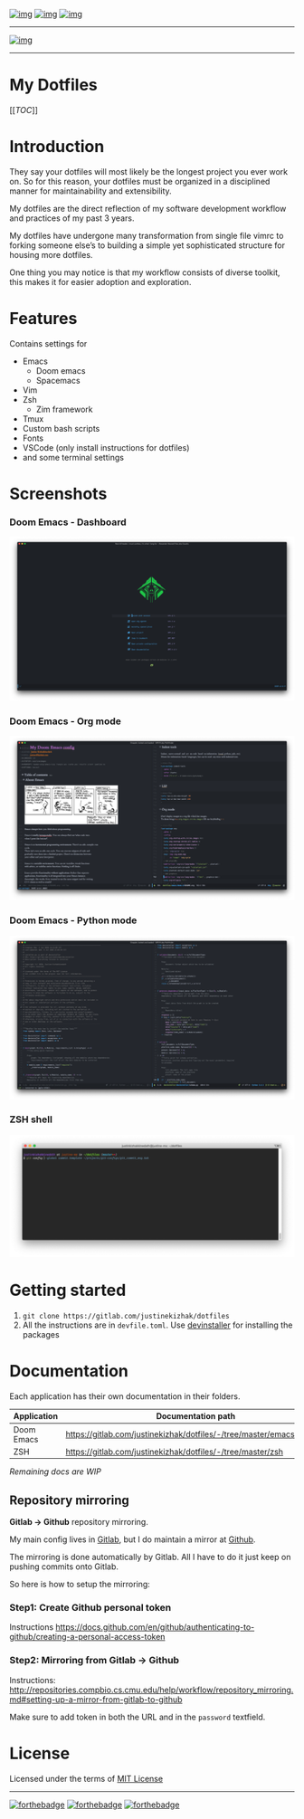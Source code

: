 [![img](https://img.shields.io/badge/Made_in-Doom_Emacs-blue?style=for-the-badge)](https://github.com/hlissner/doom-emacs)
[![img](https://img.shields.io/badge/follow_me-@alka1e-E4405F?style=for-the-badge&logo=instagram&labelColor=8f3c4c&logoColor=white)](https://www.instagram.com/alka1e)
[![img](https://img.shields.io/badge/follow_me-@alka1e-1DA1F2?style=for-the-badge&logo=twitter&labelColor=27597a&logoColor=white)](https://twitter.com/alka1e)

---

[![img](https://img.shields.io/badge/license-mit-blueviolet?style=for-the-badge)]()

---

# My Dotfiles

[[_TOC_]]

# Introduction

They say your dotfiles will most likely be the longest project you ever work on. So for this reason, your dotfiles must be organized in a disciplined manner for maintainability and extensibility.

My dotfiles are the direct reflection of my software development workflow and practices of my past 3 years.

My dotfiles have undergone many transformation from single file vimrc to forking someone else&rsquo;s to building a simple yet sophisticated structure for housing more dotfiles.

One thing you may notice is that my workflow consists of diverse toolkit, this makes it for easier adoption and exploration.

# Features

Contains settings for

- Emacs
  - Doom emacs
  - Spacemacs
- Vim
- Zsh
  - Zim framework
- Tmux
- Custom bash scripts
- Fonts
- VSCode (only install instructions for dotfiles)
- and some terminal settings

# Screenshots

### Doom Emacs - Dashboard

![img](./emacs/doom.d/images/dashboard.png)

### Doom Emacs - Org mode

![img](./emacs/doom.d/images/org-mode.png)

### Doom Emacs - Python mode

![img](./emacs/doom.d/images/python-mode.png)

### ZSH shell

![img](./zsh/images/zsh.png)

# Getting started

1.  `git clone https://gitlab.com/justinekizhak/dotfiles`
2.  All the instructions are in `devfile.toml`. Use [devinstaller](https://gitlab.com/devinstaller/devinstaller) for installing the packages

# Documentation

Each application has their own documentation in their folders.

| Application | Documentation path                                                     |
| ----------- | ---------------------------------------------------------------------- |
| Doom Emacs  | <https://gitlab.com/justinekizhak/dotfiles/-/tree/master/emacs/doom.d> |
| ZSH         | <https://gitlab.com/justinekizhak/dotfiles/-/tree/master/zsh>          |

_Remaining docs are WIP_

## Repository mirroring

**Gitlab -> Github** repository mirroring.

My main config lives in [Gitlab](https://gitlab.com/justinekizhak/dotfiles), but I do maintain a mirror at [Github](https://github.com/justinekizhak/dotfiles).

The mirroring is done automatically by Gitlab. All I have to do it just keep on pushing commits onto Gitlab.

So here is how to setup the mirroring:

### Step1: Create Github personal token

Instructions <https://docs.github.com/en/github/authenticating-to-github/creating-a-personal-access-token>

### Step2: Mirroring from Gitlab -> Github

Instructions: <http://repositories.compbio.cs.cmu.edu/help/workflow/repository_mirroring.md#setting-up-a-mirror-from-gitlab-to-github>

Make sure to add token in both the URL and in the `password` textfield.

# License

Licensed under the terms of [MIT License](LICENSE.md)

---

[![forthebadge](https://forthebadge.com/images/badges/built-with-love.svg)](https://forthebadge.com)
[![forthebadge](https://forthebadge.com/images/badges/built-with-swag.svg)](https://forthebadge.com)
[![forthebadge](https://forthebadge.com/images/badges/60-percent-of-the-time-works-every-time.svg)](https://forthebadge.com)
